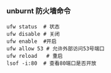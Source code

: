 ###  unburnt 防火墙命令

```shell
ufw status  # 状态
ufw disable # 关闭
ufw enable  #开启 
ufw allow 53 # 允许外部访问53号端口
ufw reload   # 重启
lsof -i:80  # 查看80端口是否开放
```


